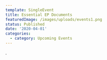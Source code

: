 ```yaml
---
template: SingleEvent
title: Essential EP Documents
featuredImage: /images/uploads/events1.png
status: Published
date: '2020-04-01'
categories:
  - category: Upcoming Events
---
```

.
